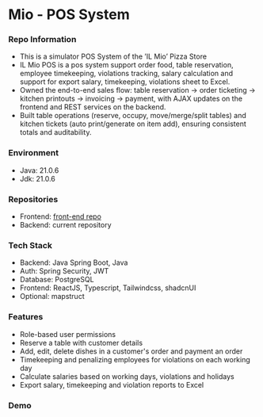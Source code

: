 # Mio - POS System

### Repo Information
-  This is a simulator POS System of the ’IL Mio’ Pizza Store
-  IL Mio POS is a pos system support order food, table reservation, employee timekeeping, violations tracking, salary calculation and support for export salary, timekeeping, violations sheet to Excel.
-  Owned the end-to-end sales flow: table reservation → order ticketing → kitchen printouts → invoicing → payment, with AJAX updates on the frontend and REST services on the backend.
-  Built table operations (reserve, occupy, move/merge/split tables) and kitchen tickets (auto print/generate on item add), ensuring consistent totals and auditability.
  
### Environment
-  Java: 21.0.6
-  Jdk: 21.0.6

### Repositories
- Frontend: [front-end repo](https://github.com/callmekz25/restaurant-pos-system)
- Backend: current repository

### Tech Stack
- Backend: Java Spring Boot, Java
- Auth: Spring Security, JWT
- Database: PostgreSQL
- Frontend: ReactJS, Typescript, Tailwindcss, shadcnUI
- Optional: mapstruct

### Features
- Role-based user permissions
- Reserve a table with customer details
- Add, edit, delete dishes in a customer's order and payment an order
- Timekeeping and penalizing employees for violations on each working day
- Calculate salaries based on working days, violations and holidays
- Export salary, timekeeping and violation reports to Excel
### Demo

